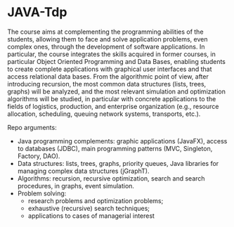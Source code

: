 # JAVA-Tdp
The course aims at complementing the programming abilities of the students, allowing them to face and solve application problems, even complex ones, through the development of software applications. In particular, the course integrates the skills acquired in former courses, in particular Object Oriented Programming and Data Bases, enabling students to create complete applications with graphical user interfaces and that access relational data bases. From the algorithmic point of view, after introducing recursion, the most common data structures (lists, trees, graphs) will be analyzed, and the most relevant simulation and optimization algorithms will be studied, in particular with concrete applications to the fields of logistics, production, and enterprise organization (e.g., resource allocation, scheduling, queuing network systems, transports, etc.).

Repo arguments:
* Java programming complements: graphic applications (JavaFX), access to databases (JDBC), main programming patterns (MVC, Singleton, Factory, DAO).
* Data structures: lists, trees, graphs, priority queues, Java libraries for managing complex data structures (jGraphT).
* Algorithms: recursion, recursive optimization, search and search procedures, in graphs, event simulation.
* Problem solving: 
  * research problems and optimization problems; 
  * exhaustive (recursive) search techniques; 
  * applications to cases of managerial interest 
